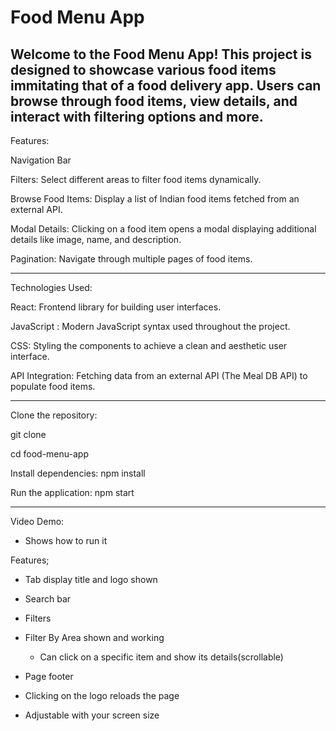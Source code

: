 # Food Menu App

Welcome to the Food Menu App! This project is designed to showcase various food items immitating that of a food delivery app. Users can browse through food items, view details, and interact with filtering options and more.
-----
Features:

Navigation Bar

Filters: Select different areas to filter food items dynamically.

Browse Food Items: Display a list of Indian food items fetched from an external API.

Modal Details: Clicking on a food item opens a modal displaying additional details like image, name, and description.

Pagination: Navigate through multiple pages of food items.

---------

Technologies Used:

React: Frontend library for building user interfaces.

JavaScript : Modern JavaScript syntax used throughout the project.

CSS: Styling the components to achieve a clean and aesthetic user interface.

API Integration: Fetching data from an external API (The Meal DB API) to populate food items.

-----

Clone the repository:

git clone <repository-url>

cd food-menu-app

Install dependencies:
npm install


Run the application:
npm start


-----

Video Demo:

- Shows how to run it

Features;
  
- Tab display title and logo shown
  
- Search bar
  
- Filters
  
- Filter By Area shown and working
  - Can click on a specific item and show its details(scrollable)
    
- Page footer

- Clicking on the logo reloads the page

- Adjustable with your screen size 

  

